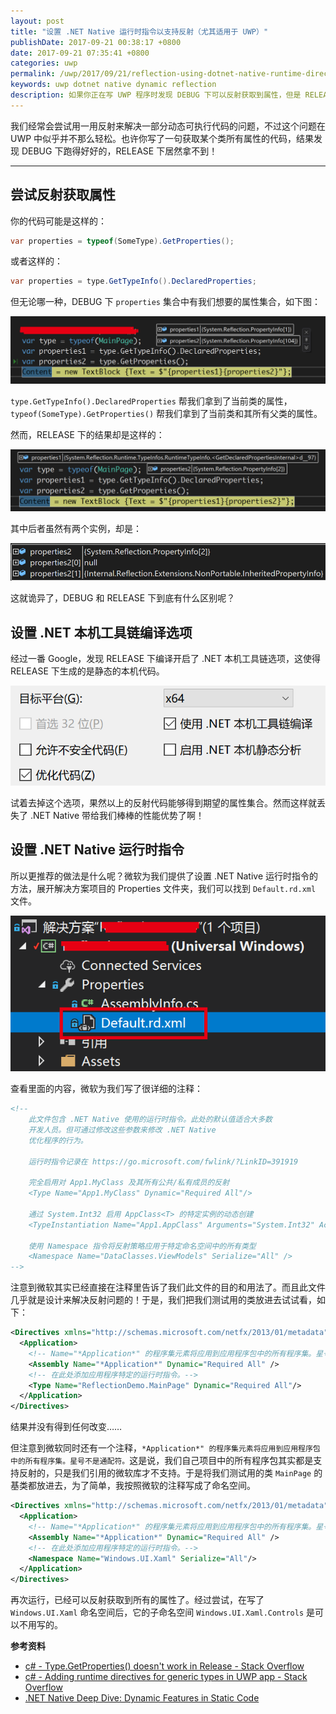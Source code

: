 ```yaml
---
layout: post
title: "设置 .NET Native 运行时指令以支持反射（尤其适用于 UWP）"
publishDate: 2017-09-21 00:38:17 +0800
date: 2017-09-21 07:35:41 +0800
categories: uwp
permalink: /uwp/2017/09/21/reflection-using-dotnet-native-runtime-directive.html
keywords: uwp dotnet native dynamic reflection
description: 如果你正在写 UWP 程序时发现 DEBUG 下可以反射获取到属性，但是 RELEASE 下获取不到，那么了解本文将有助于你解决问题。
---
```


我们经常会尝试用一用反射来解决一部分动态可执行代码的问题，不过这个问题在 UWP 中似乎并不那么轻松。也许你写了一句获取某个类所有属性的代码，结果发现 DEBUG 下跑得好好的，RELEASE 下居然拿不到！

---

## 尝试反射获取属性

你的代码可能是这样的：

```csharp
var properties = typeof(SomeType).GetProperties();
```

或者这样的：

```csharp
var properties = type.GetTypeInfo().DeclaredProperties;
```

但无论哪一种，DEBUG 下 `properties` 集合中有我们想要的属性集合，如下图：

![DEBUG 下拿到的属性](/static/posts/2017-09-20-23-55-48.png)

`type.GetTypeInfo().DeclaredProperties` 帮我们拿到了当前类的属性，`typeof(SomeType).GetProperties()` 帮我们拿到了当前类和其所有父类的属性。

然而，RELEASE 下的结果却是这样的：

![DEBUG 下拿到的属性](/static/posts/2017-09-21-00-00-12.png)

其中后者虽然有两个实例，却是：

![空和继承的属性](/static/posts/2017-09-21-00-02-54.png)

这就诡异了，DEBUG 和 RELEASE 下到底有什么区别呢？

## 设置 .NET 本机工具链编译选项

经过一番 Google，发现 RELEASE 下编译开启了 .NET 本机工具链选项，这使得 RELEASE 下生成的是静态的本机代码。

![RELEASE 下的 .NET 本机工具链编译选项](/static/posts/2017-09-20-23-40-39.png)

试着去掉这个选项，果然以上的反射代码能够得到期望的属性集合。然而这样就丢失了 .NET Native 带给我们棒棒的性能优势了啊！

## 设置 .NET Native 运行时指令

所以更推荐的做法是什么呢？微软为我们提供了设置 .NET Native 运行时指令的方法，展开解决方案项目的 Properties 文件夹，我们可以找到 `Default.rd.xml` 文件。

![Default.rd.xml](/static/posts/2017-09-21-00-11-31.png)

查看里面的内容，微软为我们写了很详细的注释：

```xml
<!--
    此文件包含 .NET Native 使用的运行时指令。此处的默认值适合大多数
    开发人员。但可通过修改这些参数来修改 .NET Native
    优化程序的行为。

    运行时指令记录在 https://go.microsoft.com/fwlink/?LinkID=391919

    完全启用对 App1.MyClass 及其所有公共/私有成员的反射
    <Type Name="App1.MyClass" Dynamic="Required All"/>

    通过 System.Int32 启用 AppClass<T> 的特定实例的动态创建
    <TypeInstantiation Name="App1.AppClass" Arguments="System.Int32" Activate="Required Public" />

    使用 Namespace 指令将反射策略应用于特定命名空间中的所有类型
    <Namespace Name="DataClasses.ViewModels" Serialize="All" />
-->
```

注意到微软其实已经直接在注释里告诉了我们此文件的目的和用法了。而且此文件几乎就是设计来解决反射问题的！于是，我们把我们测试用的类放进去试试看，如下：

```xml
<Directives xmlns="http://schemas.microsoft.com/netfx/2013/01/metadata">
  <Application>
    <!-- Name="*Application*" 的程序集元素将应用到应用程序包中的所有程序集。星号不是通配符。-->
    <Assembly Name="*Application*" Dynamic="Required All" />
    <!-- 在此处添加应用程序特定的运行时指令。-->
    <Type Name="ReflectionDemo.MainPage" Dynamic="Required All"/>
  </Application>
</Directives>
```

结果并没有得到任何改变……

但注意到微软同时还有一个注释，`*Application*" 的程序集元素将应用到应用程序包中的所有程序集。星号不是通配符。`这是说，我们自己项目中的所有程序包其实都是支持反射的，只是我们引用的微软库才不支持。于是将我们测试用的类 `MainPage` 的基类都放进去，为了简单，我按照微软的注释写成了命名空间。

```xml
<Directives xmlns="http://schemas.microsoft.com/netfx/2013/01/metadata">
  <Application>
    <!-- Name="*Application*" 的程序集元素将应用到应用程序包中的所有程序集。星号不是通配符。-->
    <Assembly Name="*Application*" Dynamic="Required All" />
    <!-- 在此处添加应用程序特定的运行时指令。-->
    <Namespace Name="Windows.UI.Xaml" Serialize="All"/>
  </Application>
</Directives>
```

再次运行，已经可以反射获取到所有的属性了。经过尝试，在写了 `Windows.UI.Xaml` 命名空间后，它的子命名空间 `Windows.UI.Xaml.Controls` 是可以不用写的。

**参考资料**
- [c# - Type.GetProperties() doesn't work in Release - Stack Overflow](https://stackoverflow.com/questions/35359942/type-getproperties-doesnt-work-in-release/35361710)
- [c# - Adding runtime directives for generic types in UWP app - Stack Overflow](https://stackoverflow.com/questions/39365184/adding-runtime-directives-for-generic-types-in-uwp-app)
- [.NET Native Deep Dive: Dynamic Features in Static Code](https://blogs.msdn.microsoft.com/dotnet/2014/05/20/net-native-deep-dive-dynamic-features-in-static-code/)
